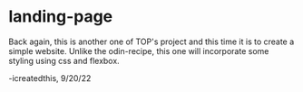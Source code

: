 # landing-page
Back again, this is another one  of TOP's project and this time it is to create a simple website.
Unlike the odin-recipe, this one will incorporate some styling using css and flexbox.

-icreatedthis, 9/20/22